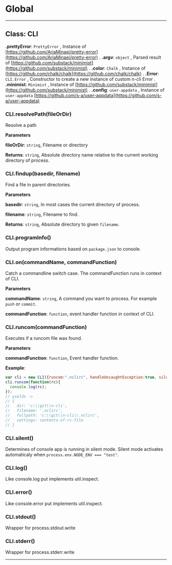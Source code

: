 # Global





* * *

## Class: CLI


**.prettyError**: `PrettyError` , Instance of [https://github.com/AriaMinaei/pretty-error](https://github.com/AriaMinaei/pretty-error)  .
**.argv**: `object` , Parsed result of [https://github.com/substack/minimist](https://github.com/substack/minimist)  .
**.color**: `Chalk` , Instance of [https://github.com/chalk/chalk](https://github.com/chalk/chalk)  .
**.Error**: `CLI.Error` , Constructor to create a new instance of custom n-cli Error  .
**.minimist**: `Minimist` , Instance of [https://github.com/substack/minimist](https://github.com/substack/minimist)  .
**.config**: `user-appdata` , Instance of ```user-appdata``` [https://github.com/s-a/user-appdata](https://github.com/s-a/user-appdata)
### CLI.resolvePath(fileOrDir) 

Resolve a path

**Parameters**

**fileOrDir**: `string`, Filename or directory

**Returns**: `string`, Absolute directory name relative to the current working directory of process.

### CLI.findup(basedir, filename) 

Find a file in parent directories.

**Parameters**

**basedir**: `string`, In most cases the current directory of process.

**filename**: `string`, Filename to find.

**Returns**: `string`, Absolute directory to given ```filename```.

### CLI.programInfo() 

Output program informations based on ```package.json``` to console.


### CLI.on(commandName, commandFunction) 

Catch a commandline switch case. The commandFunction runs in context of CLI.

**Parameters**

**commandName**: `string`, A command you want to process. For example ```push``` or ```commit```.

**commandFunction**: `function`, event handler function in context of CLI.


### CLI.runcom(commandFunction) 

Executes if a runcom file was found.

**Parameters**

**commandFunction**: `function`, Event handler function.


**Example**:
```js
var cli = new CLI({runcom:".nclirc", handleUncaughtException:true, silent:false });cli.runcom(function(rc){  console.log(rc);});// yields -> // { //   dir: 'c:\\git\\n-cli',//   filename: '.nclirc',//   fullpath: 'c:\\git\\n-cli\\.nclirc',//   settings: contents-of-rc-file// }
```

### CLI.silent() 

Determines of console app is running in silent mode. Silent mode activates automaticaly when ```process.env.NODE_ENV === "test"```.


### CLI.log() 

Like console.log put implements util.inspect.


### CLI.error() 

Like console.error put implements util.inspect.


### CLI.stdout() 

Wrapper for process.stdout.write


### CLI.stderr() 

Wrapper for process.stderr.write




* * *










